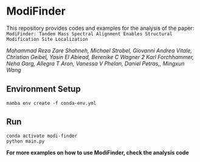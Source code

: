 # ModiFinder

This repository provides codes and examples for the analysis of the paper:
``` ModiFinder: Tandem Mass Spectral Alignment Enables Structural Modification Site Localization ```

_Mohammad Reza Zare Shahneh, Michael Strobel, Giovanni Andrea Vitale, Christian Geibel, Yasin El Abiead, Berenike C Wagner 2 Karl Forchhammer, Neha Garg, Allegra T Aron, Vanessa V Phelan, Daniel Petras,, Mingxun Wang_

## Environment Setup

```
mamba env create -f conda-env.yml
```

## Run
```
conda activate modi-finder
python main.py
```

**For more examples on how to use ModiFinder, check the analysis code**